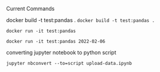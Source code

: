 Current Commands

docker build -t test:pandas .
```docker build -t test:pandas .```

```docker run -it test:pandas```

```docker run -it test:pandas 2022-02-06```


converting jupyter notebook to python script

```jupyter nbconvert --to=script upload-data.ipynb```